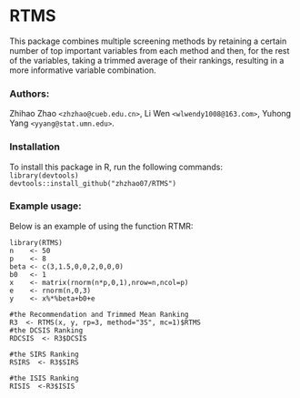 # RTMS
This package combines multiple screening methods by retaining a certain number of top important variables from each method and then, for the rest of the variables, taking a trimmed average of their rankings, resulting in a more informative variable combination.

### Authors: 
Zhihao Zhao `<zhzhao@cueb.edu.cn>`, Li Wen `<wlwendy1008@163.com>`, Yuhong Yang `<yyang@stat.umn.edu>`.  
### Installation
To install this package in R, run the following commands:  
`library(devtools)`  
`devtools::install_github("zhzhao07/RTMS")`  



### Example usage:
Below is an example of using the function RTMR:  
```#generate simulation data  
library(RTMS)  
n    <- 50  
p    <- 8  
beta <- c(3,1.5,0,0,2,0,0,0)  
b0   <- 1  
x    <- matrix(rnorm(n*p,0,1),nrow=n,ncol=p)  
e    <- rnorm(n,0,3)  
y    <- x%*%beta+b0+e  

#the Recommendation and Trimmed Mean Ranking
R3  <- RTMS(x, y, rp=3, method="3S", mc=1)$RTMS
#the DCSIS Ranking
RDCSIS  <- R3$DCSIS

#the SIRS Ranking
RSIRS  <- R3$SIRS

#the ISIS Ranking
RISIS  <-R3$ISIS

